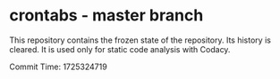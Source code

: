 # crontabs - master branch

This repository contains the frozen state of the repository.
Its history is cleared. It is used only for static code
analysis with Codacy.

Commit Time: 1725324719